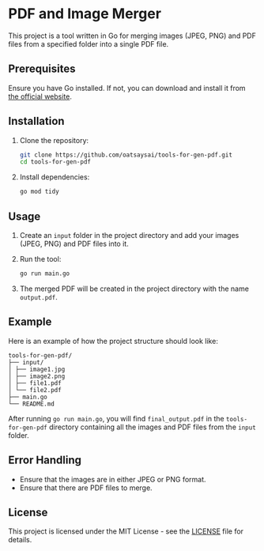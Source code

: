 # PDF and Image Merger

This project is a tool written in Go for merging images (JPEG, PNG) and PDF files from a specified folder into a single PDF file.

## Prerequisites

Ensure you have Go installed. If not, you can download and install it from [the official website](https://golang.org/dl/).

## Installation

1. Clone the repository:

    ```sh
    git clone https://github.com/oatsaysai/tools-for-gen-pdf.git
    cd tools-for-gen-pdf
    ```

2. Install dependencies:

    ```sh
    go mod tidy
    ```

## Usage

1. Create an `input` folder in the project directory and add your images (JPEG, PNG) and PDF files into it.

2. Run the tool:

    ```sh
    go run main.go
    ```

3. The merged PDF will be created in the project directory with the name `output.pdf`.

## Example

Here is an example of how the project structure should look like:

```
tools-for-gen-pdf/
├── input/
│ ├── image1.jpg
│ ├── image2.png
│ ├── file1.pdf
│ └── file2.pdf
├── main.go
└── README.md
```

After running `go run main.go`, you will find `final_output.pdf` in the `tools-for-gen-pdf` directory containing all the images and PDF files from the `input` folder.

## Error Handling

- Ensure that the images are in either JPEG or PNG format.
- Ensure that there are PDF files to merge.

## License

This project is licensed under the MIT License - see the [LICENSE](LICENSE) file for details.
